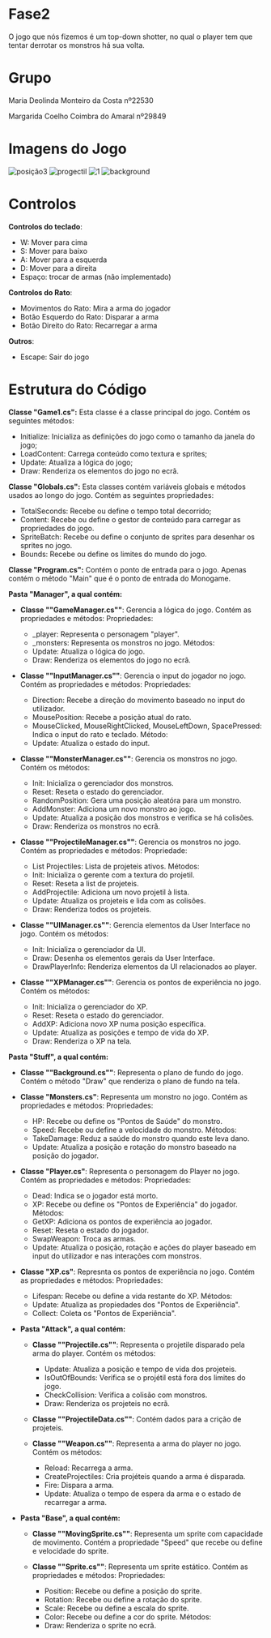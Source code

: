 # Fase2
O jogo que nós fizemos é um top-down shotter, no qual o player tem que tentar derrotar os monstros há sua volta.

# Grupo
Maria Deolinda Monteiro da Costa nº22530

Margarida Coelho Coimbra do Amaral nº29849

# Imagens do Jogo
![posição3](https://github.com/theseaweed2005/Fase1/assets/150022513/933182dd-6ed7-4e00-8ef1-abe0aa0bb533)
![progectil](https://github.com/theseaweed2005/Fase1/assets/150022513/53317ffb-4894-4021-a251-3a1074f3095c)
![1](https://github.com/theseaweed2005/Fase1/assets/150022513/03ab4861-4f5c-4060-8c7c-45b9d22487f1)
![background](https://github.com/theseaweed2005/Fase1/assets/150022513/dadba694-ea68-4502-8210-260bfd7ee57a)


# Controlos


**Controlos do teclado**:

* W: Mover para cima
* S: Mover para baixo
* A: Mover para a esquerda
* D: Mover para a direita
* Espaço: trocar de armas (não implementado)

**Controlos do Rato**:
* Movimentos do Rato: Mira a arma do jogador
* Botão Esquerdo do Rato: Disparar a arma
* Botão Direito do Rato: Recarregar a arma

**Outros**:
* Escape: Sair do jogo






# Estrutura do Código

**Classe "Game1.cs":** Esta classe é a classe principal do jogo. Contém os seguintes métodos:
* Initialize: Inicializa as definições do jogo como o tamanho da janela do jogo;
* LoadContent: Carrega conteúdo como textura e sprites;
* Update: Atualiza a lógica do jogo;
* Draw: Renderiza os elementos do jogo no ecrã.


**Classe "Globals.cs":** Esta classes contém variáveis globais e métodos usados ao longo do jogo. Contém as seguintes propriedades:
* TotalSeconds: Recebe ou define o tempo total decorrido;
* Content: Recebe ou define o gestor de conteúdo para carregar as propriedades do jogo.
* SpriteBatch: Recebe ou define o conjunto de sprites para desenhar os sprites no jogo.
* Bounds: Recebe ou define os limites do mundo do jogo. 


**Classe "Program.cs":** Contém o ponto de entrada para o jogo. Apenas contém o método "Main" que é o ponto de entrada do Monogame.





**Pasta "Manager", a qual contém:**
* **Classe ""GameManager.cs""**: Gerencia a lógica do jogo. Contém as propriedades e métodos:
Propriedades: 
  * _player: Representa o personagem "player".
  * _monsters: Representa os monstros no jogo.
Métodos:
  * Update: Atualiza o lógica do jogo.
  * Draw: Renderiza os elementos do jogo no ecrã.


* **Classe ""InputManager.cs""**: Gerencia o input do jogador no jogo. Contém as propriedades e métodos:
Propriedades: 
    * Direction: Recebe a direção do movimento baseado no input do utilizador.
    * MousePosition: Recebe a posição atual do rato.
    * MouseClicked, MouseRightClicked, MouseLeftDown, SpacePressed: Indica o input do rato e teclado.
Método:
    * Update: Atualiza o estado do input.


* **Classe ""MonsterManager.cs""**: Gerencia os monstros no jogo. Contém os métodos:
  * Init: Inicializa o gerenciador dos monstros.
  * Reset: Reseta o estado do gerenciador.
  * RandomPosition: Gera uma posição aleatóra para um monstro.
  * AddMonster: Adiciona um novo monstro ao jogo.
  * Update: Atualiza a posição dos monstros e verifica se há colisões.
  * Draw: Renderiza os monstros no ecrã.


* **Classe ""ProjectileManager.cs""**: Gerencia os monstros no jogo. Contém as propriedades e métodos:
Propriedade:
  * List Projectiles: Lista de projeteis ativos.
Métodos:
  * Init: Inicializa o gerente com a textura do projetil.
  * Reset: Reseta a list de projeteis.
  * AddProjectile: Adiciona um novo projetil à lista.
  * Update: Atualiza os projeteis e lida com as colisões.
  * Draw: Renderiza todos os projeteis.

  
* **Classe ""UIManager.cs""**: Gerencia elementos da User Interface no jogo. Contém os métodos:
  * Init: Inicializa o gerenciador da UI.
  * Draw: Desenha os elementos gerais da User Interface.
  * DrawPlayerInfo: Renderiza elementos da UI relacionados ao player.


* **Classe ""XPManager.cs""**: Gerencia os pontos de experiência no jogo. Contém os métodos:
  * Init: Inicializa o gerenciador do XP.
  * Reset: Reseta o estado do gerenciador. 
  * AddXP: Adiciona novo XP numa posição específica.
  * Update: Atualiza as posições e tempo de vida do XP.
  * Draw: Renderiza o XP na tela. 







**Pasta "Stuff", a qual contém:**
* **Classe ""Background.cs""**: Representa o plano de fundo do jogo. Contém o método "Draw" que renderiza o plano de fundo na tela.


* **Classe "Monsters.cs"**: Representa um monstro no jogo. Contém as propriedades e métodos:
Propriedades:
  * HP: Recebe ou define os "Pontos de Saúde" do monstro.
  * Speed: Recebe ou define a velocidade do monstro.
Métodos:
  * TakeDamage: Reduz a saúde do monstro quando este leva dano. 
  * Update: Atualiza a posição e rotação do monstro baseado na posição do jogador. 


* **Classe "Player.cs"**: Representa o personagem do Player no jogo. Contém as propriedades e métodos:
Propriedades:
  * Dead: Indica se o jogador está morto.
  * XP: Recebe ou define os "Pontos de Experiência" do jogador.
Métodos:
  * GetXP: Adiciona os pontos de experiência ao jogador. 
  * Reset: Reseta o estado do jogador.
  * SwapWeapon: Troca as armas.
  * Update: Atualiza o posição, rotação e ações do player baseado em input do utilizador e nas interações com monstros.


* **Classe "XP.cs"**: Represnta os pontos de experiência no jogo. Contém as propriedades e métodos:
Propriedades:
  * Lifespan: Recebe ou define a vida restante do XP.
Métodos: 
  * Update: Atualiza as propiedades dos "Pontos de Experiência".
  * Collect: Coleta os "Pontos de Experiência".


* **Pasta "Attack", a qual contém:**
  * **Classe ""Projectile.cs""**: Representa o projetile disparado pela arma do player. Contém os métodos:
    * Update: Atualiza a posição e tempo de vida dos projeteis. 
    * IsOutOfBounds: Verifica se o projétil está fora dos limites do jogo.
    * CheckCollision: Verifica a colisão com monstros. 
    * Draw: Renderiza os projeteis no ecrã.


  * **Classe ""ProjectileData.cs""**: Contém dados para a crição de projeteis.


  * **Classe ""Weapon.cs""**: Representa a arma do player no jogo. Contém os métodos:
    * Reload: Recarrega a arma.
    * CreateProjectiles: Cria projéteis quando a arma é disparada.
    * Fire: Dispara a arma.
    * Update: Atualiza o tempo de espera da arma e o estado de recarregar a arma.


* **Pasta "Base", a qual contém:**
  * **Classe ""MovingSprite.cs""**: Representa um sprite com capacidade de movimento. Contém a propriedade "Speed" que recebe ou define e velocidade do sprite.


  * **Classe ""Sprite.cs""**: Representa um sprite estático. Contém as propriedades e métodos:
Propriedades: 
    * Position: Recebe ou define a posição do sprite.
    * Rotation: Recebe ou define a rotação do sprite.
    * Scale: Recebe ou define a escala do sprite.
    * Color: Recebe ou define a cor do sprite.
Métodos:
    * Draw: Renderiza o sprite no ecrã.



